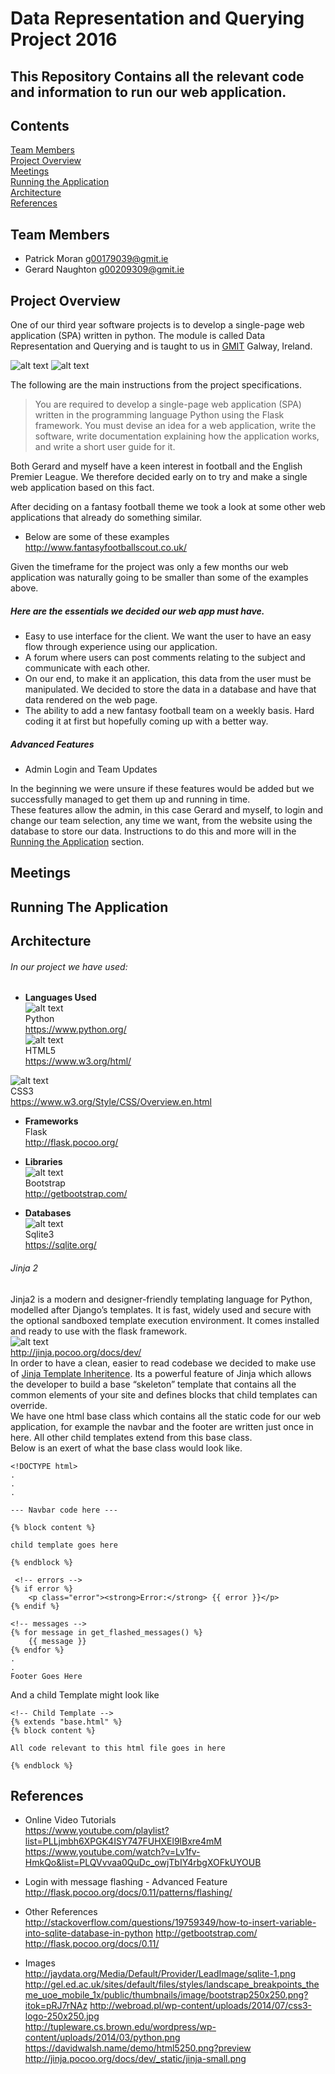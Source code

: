 # Data Representation and Querying Project 2016
## This Repository Contains all the relevant code and information to run our web application.

## Contents

[Team Members](#team-members)  
[Project Overview](#overview)  
[Meetings](#meetings)  
[Running the Application](#run-app)  
[Architecture](#architecture)  
[References](#References)  

## Team Members<a name = "team-members"></a>  
- Patrick Moran <g00179039@gmit.ie>  
- Gerard Naughton <g00209309@gmit.ie>

## Project Overview<a name = "overview"></a>  

One of our third year software projects is to develop a single-page web application (SPA) written in python. The module is called Data Representation and Querying and is taught to us in [GMIT](http://www.gmit.ie) Galway, Ireland.  

![alt text](screenshots/python.jpg "python logo") ![alt text](screenshots/flask.jpg "flask logo")

The following are the main instructions from the project specifications.  
>You are required to develop a single-page web application (SPA) written
in the programming language Python using the Flask framework.
You must devise an idea for a web application, write the software, write
documentation explaining how the application works, and write a short user
guide for it.  

Both Gerard and myself have a keen interest in football and the English Premier League. We therefore decided early on to try and make a single web application based on this fact.

After deciding on a fantasy football theme we took a look at some other web applications that already do something similar.

* Below are some of these examples  
http://www.fantasyfootballscout.co.uk/  

Given the timeframe for the project was only a few months our web application was naturally going to be smaller than some of the examples above.

#####  Here are the essentials we decided our web app must have.  
* Easy to use interface for the client. We want the user to have an easy flow through experience using our application.
* A forum where users can post comments relating to the subject and communicate with each other.  
* On our end, to make it an application, this data from the user must be manipulated. We decided to store the data in a database and have that data rendered on the web page.
* The ability to add a new fantasy football team on a weekly basis. Hard coding it at first but hopefully coming up with a better way.   

##### Advanced Features
* Admin Login and Team Updates

In the beginning we were unsure if these features would be added but we successfully managed to get them up and running in time.  
These features allow the admin, in this case Gerard and myself, to login and change our team selection, any time we want, from the website using the database to store our data. Instructions to do this and more will in the [Running the Application](#run-app) section.

## Meetings<a name = "team-members"></a>

## Running The Application<a name = "run-app"></a>

## Architecture<a name = "architecture"></a>
###### In our project we have used:   
* **Languages Used**   
![alt text](screenshots/pythonlogo.png "pythonlogo.png")    
Python  
https://www.python.org/   
![alt text](screenshots/html.png "html.png")  
HTML5   
https://www.w3.org/html/  

 ![alt text](screenshots/css3.jpg "html.png")  
CSS3    
https://www.w3.org/Style/CSS/Overview.en.html  

* **Frameworks**  
Flask  
http://flask.pocoo.org/
* **Libraries**  
![alt text](screenshots/bt.png "bootstrap")    
Bootstrap  
http://getbootstrap.com/  

* **Databases**   
 ![alt text](screenshots/sqlite.png "sqlite")    
Sqlite3  
https://sqlite.org/  

###### Jinja 2  
Jinja2 is a modern and designer-friendly templating language for Python, modelled after Django’s templates. It is fast, widely used and secure with the optional sandboxed template execution environment. It comes installed and ready to use with the flask framework.  
 ![alt text](screenshots/jinja.png "jinja")   
http://jinja.pocoo.org/docs/dev/  
In order to have a clean, easier to read codebase we decided to make use of [Jinja Template Inheritence](http://flask.pocoo.org/docs/0.11/patterns/templateinheritance/). Its a  powerful feature of Jinja which allows the developer to build a base “skeleton” template that contains all the common elements of your site and defines blocks that child templates can override.  
We have one html base class which contains all the static code for our web application, for example the navbar and the footer are written just once in here. All other child templates extend from this base class.  
Below is an exert of what the base class would look like.

```
<!DOCTYPE html>
.
.
.

--- Navbar code here ---

{% block content %}

child template goes here

{% endblock %}

 <!-- errors -->
{% if error %}
    <p class="error"><strong>Error:</strong> {{ error }}</p>
{% endif %}

<!-- messages -->
{% for message in get_flashed_messages() %}
    {{ message }}
{% endfor %}
.
.
Footer Goes Here
```
And a child Template might look like
```
<!-- Child Template -->
{% extends "base.html" %}
{% block content %}

All code relevant to this html file goes in here

{% endblock %}
```


## References<a name = "References"></a>
* Online Video Tutorials  
https://www.youtube.com/playlist?list=PLLjmbh6XPGK4ISY747FUHXEl9lBxre4mM  
https://www.youtube.com/watch?v=Lv1fv-HmkQo&list=PLQVvvaa0QuDc_owjTbIY4rbgXOFkUYOUB  

* Login with message flashing - Advanced Feature  
http://flask.pocoo.org/docs/0.11/patterns/flashing/  

* Other References  
http://stackoverflow.com/questions/19759349/how-to-insert-variable-into-sqlite-database-in-python
http://getbootstrap.com/  
http://flask.pocoo.org/docs/0.11/    

* Images  
http://jaydata.org/Media/Default/Provider/LeadImage/sqlite-1.png  
http://gel.ed.ac.uk/sites/default/files/styles/landscape_breakpoints_theme_uoe_mobile_1x/public/thumbnails/image/bootstrap250x250.png?itok=pRJ7rNAz
http://webroad.pl/wp-content/uploads/2014/07/css3-logo-250x250.jpg  
http://tupleware.cs.brown.edu/wordpress/wp-content/uploads/2014/03/python.png  
https://davidwalsh.name/demo/html5250.png?preview
http://jinja.pocoo.org/docs/dev/_static/jinja-small.png
